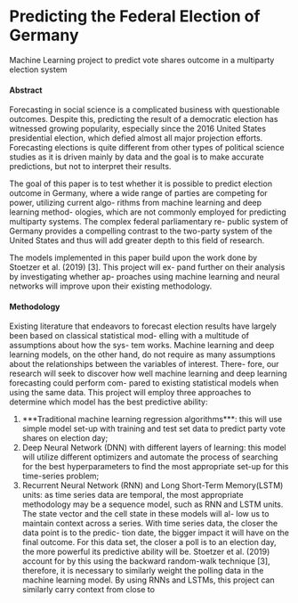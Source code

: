 # Predicting the Federal Election of Germany
Machine Learning project to predict vote shares outcome in a multiparty election system

#### Abstract

Forecasting in social science is a complicated business with questionable outcomes. Despite this, predicting the result of a democratic election has witnessed growing popularity, especially since the 2016 United States presidential election, which defied almost all major projection efforts. Forecasting elections is quite different from other types of political science studies as it is driven mainly by data and the goal is to make accurate predictions, but not to interpret their results.

The goal of this paper is to test whether it is possible to predict election outcome in Germany, where a wide range of parties are competing for power, utilizing current algo- rithms from machine learning and deep learning method- ologies, which are not commonly employed for predicting multiparty systems. The complex federal parliamentary re- public system of Germany provides a compelling contrast to the two-party system of the United States and thus will add greater depth to this field of research.

The models implemented in this paper build upon the work done by Stoetzer et al. (2019) [3]. This project will ex- pand further on their analysis by investigating whether ap- proaches using machine learning and neural networks will improve upon their existing methodology.

#### Methodology

Existing literature that endeavors to forecast election results have largely been based on classical statistical mod- elling with a multitude of assumptions about how the sys- tem works. Machine learning and deep learning models, on the other hand, do not require as many assumptions about the relationships between the variables of interest. There- fore, our research will seek to discover how well machine learning and deep learning forecasting could perform com- pared to existing statistical models when using the same data.
This project will employ three approaches to determine which model has the best predictive ability:
<ol>
<li> ***Traditional machine learning regression algorithms***: this will use simple model set-up with training and test set data to predict party vote shares on election day;
</li>
<li> Deep Neural Network (DNN) with different layers of learning: this model will utilize different optimizers and automate the process of searching for the best hyperparameters to find the most appropriate set-up for this time-series problem;
</li>
<li> Recurrent Neural Network (RNN) and Long Short-Term Memory(LSTM) units: as time series data are temporal, the most appropriate methodology may be a sequence model, such as RNN and LSTM units. The state vector and the cell state in these models will al- low us to maintain context across a series. With time series data, the closer the data point is to the predic- tion date, the bigger impact it will have on the final outcome. For this data set, the closer a poll is to an election day, the more powerful its predictive ability will be. Stoetzer et al. (2019) account for by this using the backward random-walk technique [3], therefore, it is necessary to similarly weight the polling data in the machine learning model. By using RNNs and LSTMs, this project can similarly carry context from close to
</li>
</ol>	

